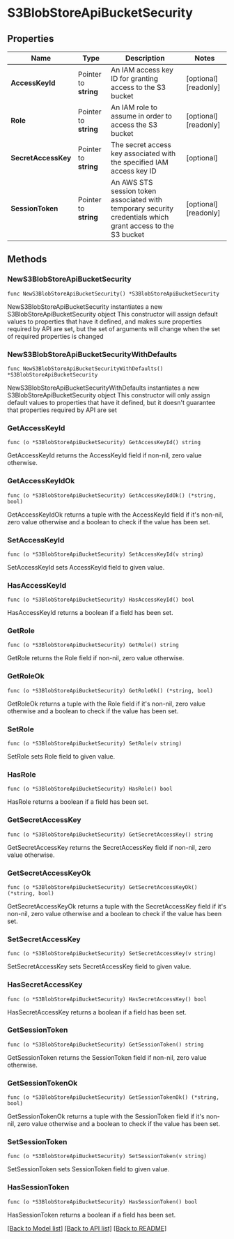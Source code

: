 # S3BlobStoreApiBucketSecurity

## Properties

Name | Type | Description | Notes
------------ | ------------- | ------------- | -------------
**AccessKeyId** | Pointer to **string** | An IAM access key ID for granting access to the S3 bucket | [optional] [readonly] 
**Role** | Pointer to **string** | An IAM role to assume in order to access the S3 bucket | [optional] [readonly] 
**SecretAccessKey** | Pointer to **string** | The secret access key associated with the specified IAM access key ID | [optional] 
**SessionToken** | Pointer to **string** | An AWS STS session token associated with temporary security credentials which grant access to the S3 bucket | [optional] [readonly] 

## Methods

### NewS3BlobStoreApiBucketSecurity

`func NewS3BlobStoreApiBucketSecurity() *S3BlobStoreApiBucketSecurity`

NewS3BlobStoreApiBucketSecurity instantiates a new S3BlobStoreApiBucketSecurity object
This constructor will assign default values to properties that have it defined,
and makes sure properties required by API are set, but the set of arguments
will change when the set of required properties is changed

### NewS3BlobStoreApiBucketSecurityWithDefaults

`func NewS3BlobStoreApiBucketSecurityWithDefaults() *S3BlobStoreApiBucketSecurity`

NewS3BlobStoreApiBucketSecurityWithDefaults instantiates a new S3BlobStoreApiBucketSecurity object
This constructor will only assign default values to properties that have it defined,
but it doesn't guarantee that properties required by API are set

### GetAccessKeyId

`func (o *S3BlobStoreApiBucketSecurity) GetAccessKeyId() string`

GetAccessKeyId returns the AccessKeyId field if non-nil, zero value otherwise.

### GetAccessKeyIdOk

`func (o *S3BlobStoreApiBucketSecurity) GetAccessKeyIdOk() (*string, bool)`

GetAccessKeyIdOk returns a tuple with the AccessKeyId field if it's non-nil, zero value otherwise
and a boolean to check if the value has been set.

### SetAccessKeyId

`func (o *S3BlobStoreApiBucketSecurity) SetAccessKeyId(v string)`

SetAccessKeyId sets AccessKeyId field to given value.

### HasAccessKeyId

`func (o *S3BlobStoreApiBucketSecurity) HasAccessKeyId() bool`

HasAccessKeyId returns a boolean if a field has been set.

### GetRole

`func (o *S3BlobStoreApiBucketSecurity) GetRole() string`

GetRole returns the Role field if non-nil, zero value otherwise.

### GetRoleOk

`func (o *S3BlobStoreApiBucketSecurity) GetRoleOk() (*string, bool)`

GetRoleOk returns a tuple with the Role field if it's non-nil, zero value otherwise
and a boolean to check if the value has been set.

### SetRole

`func (o *S3BlobStoreApiBucketSecurity) SetRole(v string)`

SetRole sets Role field to given value.

### HasRole

`func (o *S3BlobStoreApiBucketSecurity) HasRole() bool`

HasRole returns a boolean if a field has been set.

### GetSecretAccessKey

`func (o *S3BlobStoreApiBucketSecurity) GetSecretAccessKey() string`

GetSecretAccessKey returns the SecretAccessKey field if non-nil, zero value otherwise.

### GetSecretAccessKeyOk

`func (o *S3BlobStoreApiBucketSecurity) GetSecretAccessKeyOk() (*string, bool)`

GetSecretAccessKeyOk returns a tuple with the SecretAccessKey field if it's non-nil, zero value otherwise
and a boolean to check if the value has been set.

### SetSecretAccessKey

`func (o *S3BlobStoreApiBucketSecurity) SetSecretAccessKey(v string)`

SetSecretAccessKey sets SecretAccessKey field to given value.

### HasSecretAccessKey

`func (o *S3BlobStoreApiBucketSecurity) HasSecretAccessKey() bool`

HasSecretAccessKey returns a boolean if a field has been set.

### GetSessionToken

`func (o *S3BlobStoreApiBucketSecurity) GetSessionToken() string`

GetSessionToken returns the SessionToken field if non-nil, zero value otherwise.

### GetSessionTokenOk

`func (o *S3BlobStoreApiBucketSecurity) GetSessionTokenOk() (*string, bool)`

GetSessionTokenOk returns a tuple with the SessionToken field if it's non-nil, zero value otherwise
and a boolean to check if the value has been set.

### SetSessionToken

`func (o *S3BlobStoreApiBucketSecurity) SetSessionToken(v string)`

SetSessionToken sets SessionToken field to given value.

### HasSessionToken

`func (o *S3BlobStoreApiBucketSecurity) HasSessionToken() bool`

HasSessionToken returns a boolean if a field has been set.


[[Back to Model list]](../README.md#documentation-for-models) [[Back to API list]](../README.md#documentation-for-api-endpoints) [[Back to README]](../README.md)


